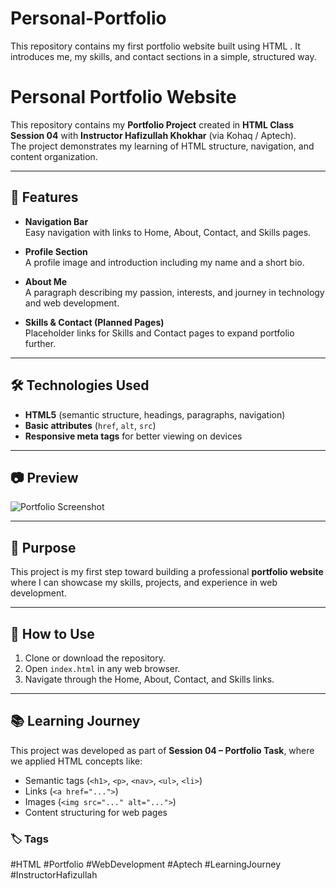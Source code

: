 # Personal-Portfolio
This repository contains my first portfolio website built using HTML . It introduces me, my skills, and contact sections in a simple, structured way.
# Personal Portfolio Website

This repository contains my **Portfolio Project** created in **HTML Class Session 04** with **Instructor Hafizullah Khokhar** (via Kohaq / Aptech).  
The project demonstrates my learning of HTML structure, navigation, and content organization.

---

## 📌 Features

- **Navigation Bar**  
  Easy navigation with links to Home, About, Contact, and Skills pages.

- **Profile Section**  
  A profile image and introduction including my name and a short bio.

- **About Me**  
  A paragraph describing my passion, interests, and journey in technology and web development.

- **Skills & Contact (Planned Pages)**  
  Placeholder links for Skills and Contact pages to expand portfolio further.

---

## 🛠️ Technologies Used

- **HTML5** (semantic structure, headings, paragraphs, navigation)  
- **Basic attributes** (`href`, `alt`, `src`)  
- **Responsive meta tags** for better viewing on devices  

---

## 📷 Preview

![Portfolio Screenshot](https://photosnow.org/wp-content/uploads/2023/12/hijab-girls-dp33-577x1024.jpg)

---

## 🚀 Purpose

This project is my first step toward building a professional **portfolio website** where I can showcase my skills, projects, and experience in web development.

---

## 🔗 How to Use

1. Clone or download the repository.  
2. Open `index.html` in any web browser.  
3. Navigate through the Home, About, Contact, and Skills links.

---

## 📚 Learning Journey

This project was developed as part of **Session 04 – Portfolio Task**, where we applied HTML concepts like:

- Semantic tags (`<h1>`, `<p>`, `<nav>`, `<ul>`, `<li>`)  
- Links (`<a href="...">`)  
- Images (`<img src="..." alt="...">`)  
- Content structuring for web pages  

### 🏷️ Tags
#HTML #Portfolio #WebDevelopment #Aptech #LearningJourney #InstructorHafizullah
